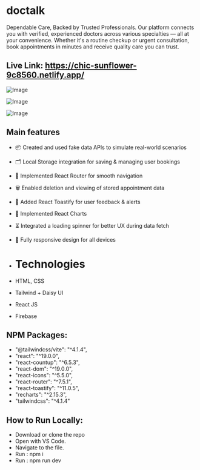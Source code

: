 # doctalk
Dependable Care, Backed by Trusted Professionals.
Our platform connects you with verified, experienced doctors across various specialties — all at your convenience. Whether it's a routine checkup or urgent consultation, book appointments in minutes and receive quality care you can trust.

## Live Link: https://chic-sunflower-9c8560.netlify.app/

![Image](https://github.com/user-attachments/assets/42ee2e67-5fca-4f3f-9e28-8079e26209c6)

![Image](https://github.com/user-attachments/assets/7d6c0620-a001-47aa-869a-0094efc560a8)

![Image](https://github.com/user-attachments/assets/fd07f807-d14b-4db1-972d-06c3852a6684)

## Main features
- 📦 Created and used fake data APIs to simulate real-world scenarios
- 🗂 Local Storage integration for saving & managing user bookings
- 🔁 Implemented React Router for smooth navigation
- 🗑️ Enabled deletion and viewing of stored appointment data
- 🔔 Added React Toastify for user feedback & alerts
- 🔁 Implemented React Charts
- ⏳ Integrated a loading spinner for better UX during data fetch
- 📱 Fully responsive design for all devices

- # Technologies
- HTML, CSS
- Tailwind + Daisy UI
- React JS
- Firebase


## NPM Packages:
- "@tailwindcss/vite": "^4.1.4",
- "react": "^19.0.0",
- "react-countup": "^6.5.3",
- "react-dom": "^19.0.0",
- "react-icons": "^5.5.0",
- "react-router": "^7.5.1",
- "react-toastify": "^11.0.5",
- "recharts": "^2.15.3",
- "tailwindcss": "^4.1.4"

## How to Run Locally:
- Download or clone the repo
- Open with VS Code.
- Navigate to the file.
- Run : npm i
- Run : npm run dev


